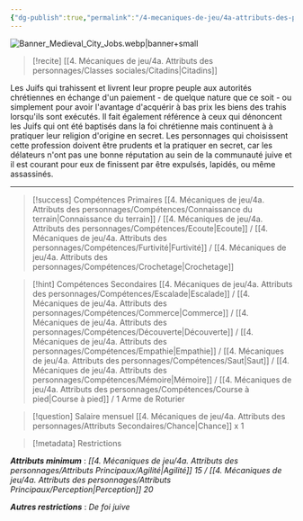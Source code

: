 ```yaml
---
{"dg-publish":true,"permalink":"/4-mecaniques-de-jeu/4a-attributs-des-personnages/metiers/informateur/"}
---
```


![Banner_Medieval_City_Jobs.webp|banner+small](/img/user/Z.%20Ressources/Banner_Medieval_City_Jobs.webp)

>[!recite] [[4. Mécaniques de jeu/4a. Attributs des personnages/Classes sociales/Citadins\|Citadins]] 

Les Juifs qui trahissent et livrent leur propre peuple aux autorités chrétiennes en échange d'un paiement - de quelque nature que ce soit - ou simplement pour avoir l'avantage d'acquérir à bas prix les biens des trahis lorsqu'ils sont exécutés. Il fait également référence à ceux qui dénoncent les Juifs qui ont été baptisés dans la foi chrétienne mais continuent à à pratiquer leur religion d'origine en secret. Les personnages qui choisissent cette profession doivent être prudents et la pratiquer en secret, car les délateurs n'ont pas une bonne réputation au sein de la communauté juive et il est courant pour eux de finissent par être expulsés, lapidés, ou même assassinés.

---

>[!success] Compétences Primaires
> [[4. Mécaniques de jeu/4a. Attributs des personnages/Compétences/Connaissance du terrain\|Connaissance du terrain]] / [[4. Mécaniques de jeu/4a. Attributs des personnages/Compétences/Ecoute\|Ecoute]] / [[4. Mécaniques de jeu/4a. Attributs des personnages/Compétences/Furtivité\|Furtivité]] / [[4. Mécaniques de jeu/4a. Attributs des personnages/Compétences/Crochetage\|Crochetage]] 

>[!hint] Compétences Secondaires
> [[4. Mécaniques de jeu/4a. Attributs des personnages/Compétences/Escalade\|Escalade]] / [[4. Mécaniques de jeu/4a. Attributs des personnages/Compétences/Commerce\|Commerce]] / [[4. Mécaniques de jeu/4a. Attributs des personnages/Compétences/Découverte\|Découverte]] / [[4. Mécaniques de jeu/4a. Attributs des personnages/Compétences/Empathie\|Empathie]] / [[4. Mécaniques de jeu/4a. Attributs des personnages/Compétences/Saut\|Saut]] / [[4. Mécaniques de jeu/4a. Attributs des personnages/Compétences/Mémoire\|Mémoire]] / [[4. Mécaniques de jeu/4a. Attributs des personnages/Compétences/Course à pied\|Course à pied]] / 1 Arme de Roturier 

>[!question] Salaire mensuel 
> [[4. Mécaniques de jeu/4a. Attributs des personnages/Attributs Secondaires/Chance\|Chance]] x 1

>[!metadata] Restrictions

***Attributs minimum*** : *[[4. Mécaniques de jeu/4a. Attributs des personnages/Attributs Principaux/Agilité\|Agilité]] 15 / [[4. Mécaniques de jeu/4a. Attributs des personnages/Attributs Principaux/Perception\|Perception]] 20*

***Autres restrictions*** : *De foi juive*
